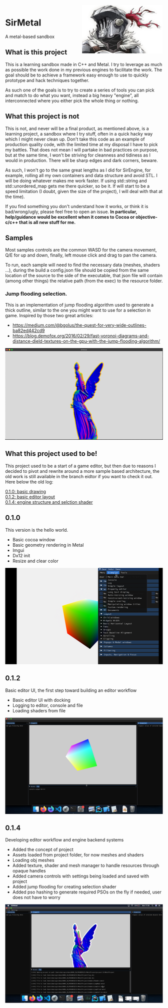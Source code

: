 <img style="float: right;" src="docs/images/logo.png">

# SirMetal
A metal-based sandbox 

## What is this project
This is a learning sandbox made in C++ and Metal. I try to leverage as much 
as possible the work done in my previous engines to facilitate the work.
The goal should be to achieve a framework easy enough to use to quickly prototype 
and hack techniques together. 

As such one of the goals is to try to create a series of tools you can pick and 
match to do what you want, instead a big heavy "engine", all interconnected where you either 
pick the whole thing or nothing. 

## What this project is not
This is not, and never will be a final product, as mentioned above, is a learning project, 
a sandbox where I try stuff, often in a quick hacky way which I might never clean up. 
Don't take this code as an example of production quality code, 
with the limited time at my disposal I have to pick my battles. 
That does not mean I will partake in bad practices on purpose, 
but at the same time, I won't be striving for cleanness and tidiness as 
I would in production. There will be sharp edges and dark corners, beware.

As such, I won't go to the same great lengths as I did for SirEngine, for example, 
rolling all my own containers and data structure and avoid STL. 
I will be doing whatever makes me work faster. 
If using std::string and std::unordered_map gets me there quicker, so be it. 
If will start to be a speed limitation (I doubt, given the size of the project), 
I will deal with that at the time).

If you find something you don't understand how it works, or think it is bad/wrong/ugly, please feel free to open an issue.
**In particular, help/guidance would be excellent when it comes to Cocoa or objective-c/c++ that is all new stuff for me.**

## Samples
Most samples controls are the common WASD for the camera movement, Q/E for up and down,
finally, left mouse click and drag to pan the camera.

To run, each sample will need to find the necessary data (meshes, shaders ...),
during the build a config.json file should be copied from the same location of the source
to the side of the executable, that json file will contain (among other things) the relative path (from the exec)
to the resource folder.

### Jump flooding selection.
This is an implementation of jump flooding algorithm used to generate a thick outline, 
similar to the one you might want to use for a selection in game. 
Inspired by those two great articles:
- https://medium.com/@bgolus/the-quest-for-very-wide-outlines-ba82ed442cd9
- https://blog.demofox.org/2016/02/29/fast-voronoi-diagrams-and-distance-dield-textures-on-the-gpu-with-the-jump-flooding-algorithm/

![basic](./docs/images/samples01.png "flood")

## What this project used to be!
This project used to be a start of a game editor, but then due to reasons I decided
to pivot and rewrite around a more sample based architecture, the old work is still available
in the branch eidtor if you want to check it out. Here below the old log:

[0.1.0: basic drawing](#v010)  
[0.1.2: basic editor layout](#v012)  
[0.1.4: engine structure and selction shader](#v014)

## 0.1.0 <a name="v010"/>
This version is the hello world.
* Basic cocoa window
* Basic geometry rendering in Metal 
* Imgui
* Dx12 init
* Resize and clear color

[![basic](./docs/images/SirMetal01.png "basic")](https://www.youtube.com/watch?v=3p58WVu8q5QERE)


## 0.1.2 <a name="v012"/>
Basic editor UI, the first step toward building an editor workflow
* Basic editor UI with docking
* Logging to editor, console and file 
* Loading shaders from file

[![basicui](./docs/images/SirMetal02.png "basic")](https://www.youtube.com/watch?v=p89QT_giSf0)

## 0.1.4 <a name="v014"/>
Developing editor workflow and engine backend systems
* Added the concept of project
* Assets loaded from project folder, for now meshes and shaders
* Loading obj meshes
* Added texture, shader and mesh manager to handle resources through opaque handles
* Added camera controls with settings being loaded and saved with project
* Added jump flooding for creating selection shader
* Added pso hashing to generate required PSOs on the fly if needed, user does not have to worry

![alt text](./docs/images/SirMetal03.png "meshes")
